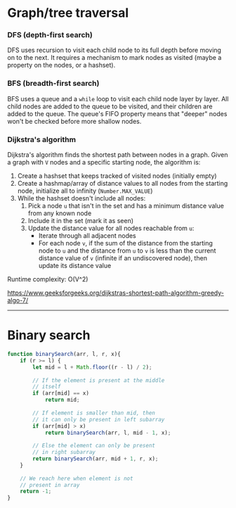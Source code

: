 # Graph/tree traversal

### DFS (depth-first search)

DFS uses recursion to visit each child node to its full depth before moving on to the next. It requires a mechanism to mark nodes as visited (maybe a property on the nodes, or a hashset).

### BFS (breadth-first search)

BFS uses a queue and a `while` loop to visit each child node layer by layer. All child nodes are added to the queue to be visited, and their children are added to the queue. The queue's FIFO property means that "deeper" nodes won't be checked before more shallow nodes.

### Dijkstra's algorithm

Dijkstra's algorithm finds the shortest path between nodes in a graph. Given a graph with `V` nodes and a specific starting node, the algorithm is:

1. Create a hashset that keeps tracked of visited nodes (initially empty)
2. Create a hashmap/array of distance values to all nodes from the starting node, initialize all to infinity (`Number.MAX_VALUE`)
3. While the hashset doesn't include all nodes:
    1. Pick a node `u` that isn't in the set and has a minimum distance value from any known node
    2. Include it in the set (mark it as seen)
    3. Update the distance value for all nodes reachable from `u`:
        * Iterate through all adjacent nodes
        * For each node `v`, if the sum of the distance from the starting node to `u` and the distance from `u` to `v` is less than the current distance value of `v` (infinite if an undiscovered node), then update its distance value

Runtime complexity: O(V^2)

https://www.geeksforgeeks.org/dijkstras-shortest-path-algorithm-greedy-algo-7/

---

# Binary search

```javascript
function binarySearch(arr, l, r, x){
    if (r >= l) {
        let mid = l + Math.floor((r - l) / 2);
  
        // If the element is present at the middle
        // itself
        if (arr[mid] == x)
            return mid;
  
        // If element is smaller than mid, then
        // it can only be present in left subarray
        if (arr[mid] > x)
            return binarySearch(arr, l, mid - 1, x);
  
        // Else the element can only be present
        // in right subarray
        return binarySearch(arr, mid + 1, r, x);
    }
  
    // We reach here when element is not
    // present in array
    return -1;
}
```

